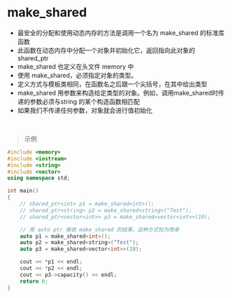 

&emsp;
# make_shared
- 最安全的分配和使用动态内存的方法是调用一个名为 make_shared 的标准库函数
- 此函数在动态内存中分配一个对象并初始化它，返回指向此对象的 shared_ptr
- make_shared 也定义在头文件 memory 中
- 使用 make_shared，必须指定对象的类型。
- 定义方式与模板类相同，在函数名之后跟一个尖括号，在其中给出类型
- make_shared 用参数来构造给定类型的对象。例如，调用make_shared<string>时传递的参数必须与string 的某个构造函数相匹配
- 如果我们不传递任何参数，对象就会进行值初始化

&emsp;
>示例
```c++
#include <memory>
#include <iostream>
#include <string>
#include <vector>
using namespace std;

int main()
{
    // shared_ptr<int> p1 = make_shared<int>();
    // shared_ptr<string> p2 = make_shared<string>("Test");
    // shared_ptr<vector<int>> p3 = make_shared<vector<int>>(10);

    // 用 auto ptr 接收 make_shared 的结果，这种方式较为简单
    auto p1 = make_shared<int>();
    auto p2 = make_shared<string>("Test");
    auto p3 = make_shared<vector<int>>(10);

    cout << *p1 << endl;
    cout << *p2 << endl;
    cout << p3->capacity() << endl;
    return 0;
}
```

